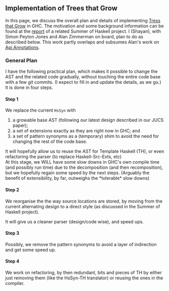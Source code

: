 ## Implementation of Trees that Grow



In this page, we discuss the overall plan and details of implementing [
Tress that Grow](http://www.jucs.org/jucs_23_1/trees_that_grow/jucs_23_01_0042_0062_najd.pdf) in GHC. 
The motivation and some background information can be found at the [
report](https://ghc.haskell.org/trac/ghc/wiki/NativeMetaprogramming) of a related Summer of Haskell project.
I (Shayan), with Simon Peyton Jones and Alan Zimmerman on board, plan to do as described below. 
This work partly overlaps and subsumes Alan's work on [
Api Annotations](https://ghc.haskell.org/trac/ghc/wiki/ApiAnnotations).  


### General Plan



I have the following practical plan, which makes it possible to change the AST and the related code gradually, without touching the entire code base with a few git commits.
(I expect to fill in and update the details, as we go.)
It is done in four steps.


#### Step 1



We replace the current `HsSyn` with 


1. a growable base AST (following our latest design described in our JUCS paper); 
1. a set of extensions exactly as they are right now in GHC; and
1. a set of pattern synonyms as a (temporary) shim to avoid the need for changing the rest of the code base.


  
It will hopefully allow us to reuse the AST for Template Haskell (TH), or even refactoring the parser (to replace Haskell-Src-Exts, etc)   
At this stage, we WILL have some slow downs in GHC's own compile time (and possibly run time) due to the decomposition (and then recomposition), but we hopefully regain some speed by the next steps.
(Arguably the benefit of extensibility, by far, outweighs the \*tolerable\* slow downs)


#### Step 2



We reorganise the the way source locations are stored, by moving from the current alternating design to a direct style (as discussed in the Summer of Haskell project).



It will give us a cleaner parser (design/code wise), and speed ups.


#### Step 3



Possibly, we remove the pattern synonyms to avoid a layer of indirection and get some speed up. 


#### Step 4



We work on refactoring, by then redundant, bits and pieces of TH by either just removing them (like the HsSyn-TH translator) or reusing the ones in the compiler.


